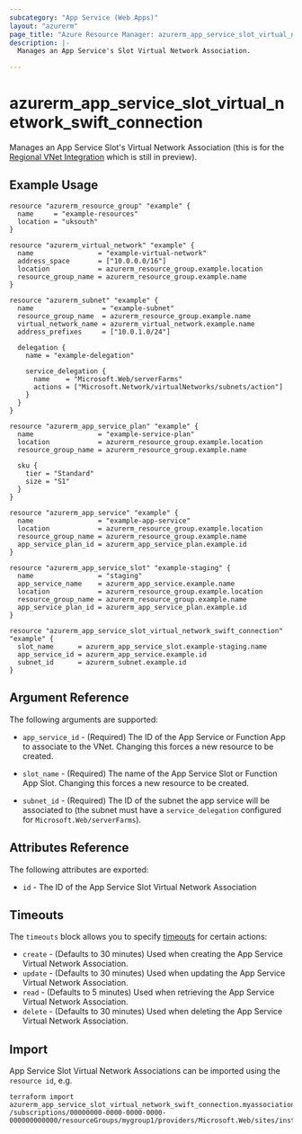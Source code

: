 ```yaml
---
subcategory: "App Service (Web Apps)"
layout: "azurerm"
page_title: "Azure Resource Manager: azurerm_app_service_slot_virtual_network_swift_connection"
description: |-
  Manages an App Service's Slot Virtual Network Association.

---
```


# azurerm_app_service_slot_virtual_network_swift_connection

Manages an App Service Slot's Virtual Network Association (this is for the [Regional VNet Integration](https://docs.microsoft.com/en-us/azure/app-service/web-sites-integrate-with-vnet#regional-vnet-integration) which is still in preview).

## Example Usage

```hcl
resource "azurerm_resource_group" "example" {
  name     = "example-resources"
  location = "uksouth"
}

resource "azurerm_virtual_network" "example" {
  name                = "example-virtual-network"
  address_space       = ["10.0.0.0/16"]
  location            = azurerm_resource_group.example.location
  resource_group_name = azurerm_resource_group.example.name
}

resource "azurerm_subnet" "example" {
  name                 = "example-subnet"
  resource_group_name  = azurerm_resource_group.example.name
  virtual_network_name = azurerm_virtual_network.example.name
  address_prefixes     = ["10.0.1.0/24"]

  delegation {
    name = "example-delegation"

    service_delegation {
      name    = "Microsoft.Web/serverFarms"
      actions = ["Microsoft.Network/virtualNetworks/subnets/action"]
    }
  }
}

resource "azurerm_app_service_plan" "example" {
  name                = "example-service-plan"
  location            = azurerm_resource_group.example.location
  resource_group_name = azurerm_resource_group.example.name

  sku {
    tier = "Standard"
    size = "S1"
  }
}

resource "azurerm_app_service" "example" {
  name                = "example-app-service"
  location            = azurerm_resource_group.example.location
  resource_group_name = azurerm_resource_group.example.name
  app_service_plan_id = azurerm_app_service_plan.example.id
}

resource "azurerm_app_service_slot" "example-staging" {
  name                = "staging"
  app_service_name    = azurerm_app_service.example.name
  location            = azurerm_resource_group.example.location
  resource_group_name = azurerm_resource_group.example.name
  app_service_plan_id = azurerm_app_service_plan.example.id
}

resource "azurerm_app_service_slot_virtual_network_swift_connection" "example" {
  slot_name      = azurerm_app_service_slot.example-staging.name
  app_service_id = azurerm_app_service.example.id
  subnet_id      = azurerm_subnet.example.id
}
```

## Argument Reference

The following arguments are supported:

* `app_service_id` - (Required) The ID of the App Service or Function App to associate to the VNet. Changing this forces a new resource to be created.

* `slot_name` - (Required) The name of the App Service Slot or Function App Slot. Changing this forces a new resource to be created.

* `subnet_id` - (Required) The ID of the subnet the app service will be associated to (the subnet must have a `service_delegation` configured for `Microsoft.Web/serverFarms`).

## Attributes Reference

The following attributes are exported:

* `id` - The ID of the App Service Slot Virtual Network Association

## Timeouts

The `timeouts` block allows you to specify [timeouts](https://www.terraform.io/docs/configuration/resources.html#timeouts) for certain actions:

* `create` - (Defaults to 30 minutes) Used when creating the App Service Virtual Network Association.
* `update` - (Defaults to 30 minutes) Used when updating the App Service Virtual Network Association.
* `read` - (Defaults to 5 minutes) Used when retrieving the App Service Virtual Network Association.
* `delete` - (Defaults to 30 minutes) Used when deleting the App Service Virtual Network Association.

## Import

App Service Slot Virtual Network Associations can be imported using the `resource id`, e.g.

```shell
terraform import azurerm_app_service_slot_virtual_network_swift_connection.myassociation /subscriptions/00000000-0000-0000-0000-000000000000/resourceGroups/mygroup1/providers/Microsoft.Web/sites/instance1/slots/stageing/config/virtualNetwork
```
